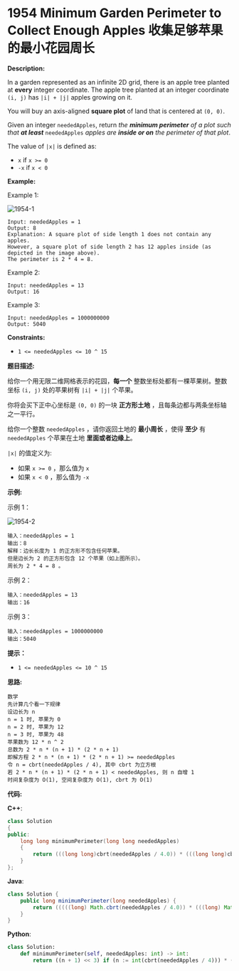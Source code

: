 # 1954 Minimum Garden Perimeter to Collect Enough Apples 收集足够苹果的最小花园周长

__Description:__

In a garden represented as an infinite 2D grid, there is an apple tree planted at __every__ integer coordinate. The apple tree planted at an integer coordinate `(i, j)` has `|i| + |j|` apples growing on it.

You will buy an axis-aligned __square plot__ of land that is centered at `(0, 0)`.

Given an integer `neededApples`, return _the __minimum perimeter__ of a plot such that __at least___ `neededApples` _apples are __inside or on__ the perimeter of that plot_.

The value of `|x|` is defined as:

- `x` if `x >= 0`
- `-x` if `x < 0`

__Example:__

Example 1:

![1954-1](https://assets.leetcode.com/uploads/2019/08/30/1527_example_1_2.png)

```text
Input: neededApples = 1
Output: 8
Explanation: A square plot of side length 1 does not contain any apples.
However, a square plot of side length 2 has 12 apples inside (as depicted in the image above).
The perimeter is 2 * 4 = 8.
```

Example 2:

```text
Input: neededApples = 13
Output: 16
```

Example 3:

```text
Input: neededApples = 1000000000
Output: 5040
```

__Constraints:__

- `1 <= neededApples <= 10 ^ 15`

__题目描述:__

给你一个用无限二维网格表示的花园，__每一个__ 整数坐标处都有一棵苹果树。整数坐标 `(i, j)` 处的苹果树有 `|i| + |j|` 个苹果。

你将会买下正中心坐标是 `(0, 0)` 的一块 __正方形土地__ ，且每条边都与两条坐标轴之一平行。

给你一个整数 `neededApples` ，请你返回土地的 __最小周长__ ，使得 __至少__ 有 `neededApples` 个苹果在土地 __里面或者边缘上__。

`|x|` 的值定义为:

- 如果 `x >= 0` ，那么值为 `x`
- 如果 `x < 0` ，那么值为 `-x`

__示例:__

示例 1：

![1954-2](https://pic.leetcode-cn.com/1627790803-qcBKFw-image.png)

```text
输入：neededApples = 1
输出：8
解释：边长长度为 1 的正方形不包含任何苹果。
但是边长为 2 的正方形包含 12 个苹果（如上图所示）。
周长为 2 * 4 = 8 。
```

示例 2：

```text
输入：neededApples = 13
输出：16
```

示例 3：

```text
输入：neededApples = 1000000000
输出：5040
```

__提示：__

- `1 <= neededApples <= 10 ^ 15`

__思路:__

```text
数学
先计算几个看一下规律
设边长为 n
n = 1 时, 苹果为 0
n = 2 时, 苹果为 12
n = 3 时, 苹果为 48
苹果数为 12 * n ^ 2
总数为 2 * n * (n + 1) * (2 * n + 1)
即解方程 2 * n * (n + 1) * (2 * n + 1) >= neededApples
令 n = cbrt(neededApples / 4), 其中 cbrt 为立方根
若 2 * n * (n + 1) * (2 * n + 1) < neededApples, 则 n 自增 1
时间复杂度为 O(1), 空间复杂度为 O(1), cbrt 为 O(1)
```

__代码:__

__C++__:

```C++
class Solution 
{
public:
    long long minimumPerimeter(long long neededApples) 
    {
        return (((long long)cbrt(neededApples / 4.0)) * (((long long)cbrt(neededApples / 4.0)) + 1) * ((((long long)cbrt(neededApples / 4.0)) << 1) + 1) << 1) < neededApples ? ((((long long)cbrt(neededApples / 4.0)) + 1) << 3) : ((long long)cbrt(neededApples / 4.0) << 3);
    }
};
```

__Java__:

```Java
class Solution {
    public long minimumPerimeter(long neededApples) {
        return (((((long) Math.cbrt(neededApples / 4.0)) * (((long) Math.cbrt(neededApples / 4.0)) + 1) * ((((long) Math.cbrt(neededApples / 4.0)) << 1) + 1)) << 1) < neededApples) ? (((long) Math.cbrt(neededApples / 4.0) + 1) << 3) : ((long) Math.cbrt(neededApples / 4.0) << 3);
    }
}
```

__Python__:

```Python
class Solution:
    def minimumPerimeter(self, neededApples: int) -> int:
        return ((n + 1) << 3) if (n := int(cbrt(neededApples / 4))) * (n + 1) * ((n << 1) + 1) << 1 < neededApples else (n << 3)
```
